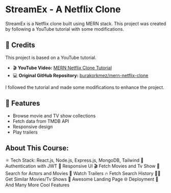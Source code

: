 # StreamEx - A Netflix Clone  

StreamEx is a Netflix clone built using MERN stack. This project was created by following a YouTube tutorial with some modifications.  

## 🎥 Credits  

This project is based on a YouTube tutorial.  
- 🎬 **YouTube Video:** [MERN Netflix Clone Tutorial](https://www.youtube.com/watch?v=gRroBZczKAU&t=631s)  
- 💻 **Original GitHub Repository:** [burakorkmez/mern-netflix-clone](https://github.com/burakorkmez/mern-netflix-clone)  

I followed the tutorial and made some modifications to enhance the project.  

## 🚀 Features  
- Browse movie and TV show collections  
- Fetch data from TMDB API  
- Responsive design  
- Play trailers  

## About This Course:

⚛️ Tech Stack: React.js, Node.js, Express.js, MongoDB, Tailwind
🔐 Authentication with JWT
📱 Responsive UI
🎬 Fetch Movies and Tv Show
🔎 Search for Actors and Movies
🎥 Watch Trailers 
🔥  Fetch Search History
🐱‍👤 Get  Similar Movies/Tv Shows
💙 Awesome Landing Page
🌐 Deployment
🚀 And Many More Cool Features
